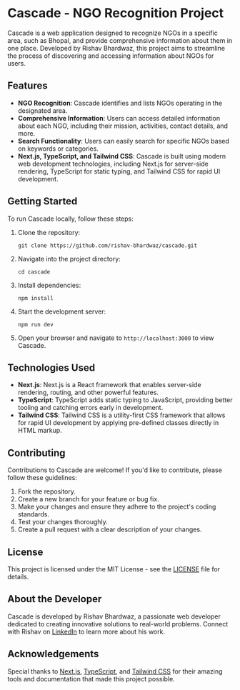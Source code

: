 # Cascade - NGO Recognition Project

Cascade is a web application designed to recognize NGOs in a specific area, such as Bhopal, and provide comprehensive information about them in one place. Developed by Rishav Bhardwaz, this project aims to streamline the process of discovering and accessing information about NGOs for users.

## Features

- **NGO Recognition**: Cascade identifies and lists NGOs operating in the designated area.
- **Comprehensive Information**: Users can access detailed information about each NGO, including their mission, activities, contact details, and more.
- **Search Functionality**: Users can easily search for specific NGOs based on keywords or categories.
- **Next.js, TypeScript, and Tailwind CSS**: Cascade is built using modern web development technologies, including Next.js for server-side rendering, TypeScript for static typing, and Tailwind CSS for rapid UI development.

## Getting Started

To run Cascade locally, follow these steps:

1. Clone the repository:

   ```
   git clone https://github.com/rishav-bhardwaz/cascade.git
   ```

2. Navigate into the project directory:

   ```
   cd cascade
   ```

3. Install dependencies:

   ```
   npm install
   ```

4. Start the development server:

   ```
   npm run dev
   ```

5. Open your browser and navigate to `http://localhost:3000` to view Cascade.

## Technologies Used

- **Next.js**: Next.js is a React framework that enables server-side rendering, routing, and other powerful features.
- **TypeScript**: TypeScript adds static typing to JavaScript, providing better tooling and catching errors early in development.
- **Tailwind CSS**: Tailwind CSS is a utility-first CSS framework that allows for rapid UI development by applying pre-defined classes directly in HTML markup.

## Contributing

Contributions to Cascade are welcome! If you'd like to contribute, please follow these guidelines:

1. Fork the repository.
2. Create a new branch for your feature or bug fix.
3. Make your changes and ensure they adhere to the project's coding standards.
4. Test your changes thoroughly.
5. Create a pull request with a clear description of your changes.

## License

This project is licensed under the MIT License - see the [LICENSE](LICENSE) file for details.

## About the Developer

Cascade is developed by Rishav Bhardwaz, a passionate web developer dedicated to creating innovative solutions to real-world problems. Connect with Rishav on [LinkedIn](https://www.linkedin.com/in/rishavbhardwaz/) to learn more about his work.

## Acknowledgements

Special thanks to [Next.js](https://nextjs.org/), [TypeScript](https://www.typescriptlang.org/), and [Tailwind CSS](https://tailwindcss.com/) for their amazing tools and documentation that made this project possible.
